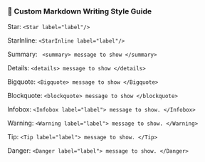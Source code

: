 ### 🚀 Custom Markdown Writing Style Guide

Star: `<Star label="label"/>`

StarInline: `<StarInline label="label"/>`

Summary: ` <summary> message to show </summary>`

Details: `<details> message to show </details>`

Bigquote: `<Bigquote> message to show </Bigquote>`

Blockquote: `<blockquote> message to show </blockquote>`

Infobox: `<Infobox label="label"> message to show. </Infobox>`

Warning: `<Warning label="label"> message to show. </Warning>`

Tip: `<Tip label="label"> message to show. </Tip>`

Danger: `<Danger label="label"> message to show. </Danger>`
